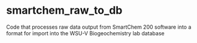 # smartchem_raw_to_db
Code that processes raw data output from SmartChem 200 software into a format for import into the WSU-V Biogeochemistry lab database
